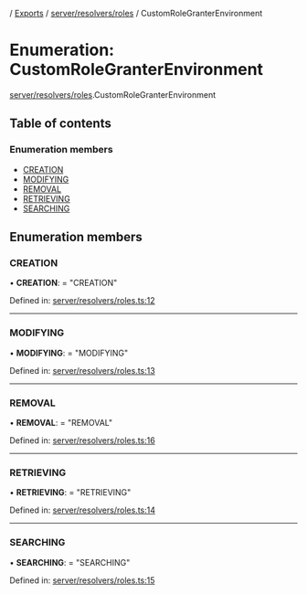 [](../README.md) / [Exports](../modules.md) / [server/resolvers/roles](../modules/server_resolvers_roles.md) / CustomRoleGranterEnvironment

# Enumeration: CustomRoleGranterEnvironment

[server/resolvers/roles](../modules/server_resolvers_roles.md).CustomRoleGranterEnvironment

## Table of contents

### Enumeration members

- [CREATION](server_resolvers_roles.customrolegranterenvironment.md#creation)
- [MODIFYING](server_resolvers_roles.customrolegranterenvironment.md#modifying)
- [REMOVAL](server_resolvers_roles.customrolegranterenvironment.md#removal)
- [RETRIEVING](server_resolvers_roles.customrolegranterenvironment.md#retrieving)
- [SEARCHING](server_resolvers_roles.customrolegranterenvironment.md#searching)

## Enumeration members

### CREATION

• **CREATION**: = "CREATION"

Defined in: [server/resolvers/roles.ts:12](https://github.com/onzag/itemize/blob/3efa2a4a/server/resolvers/roles.ts#L12)

___

### MODIFYING

• **MODIFYING**: = "MODIFYING"

Defined in: [server/resolvers/roles.ts:13](https://github.com/onzag/itemize/blob/3efa2a4a/server/resolvers/roles.ts#L13)

___

### REMOVAL

• **REMOVAL**: = "REMOVAL"

Defined in: [server/resolvers/roles.ts:16](https://github.com/onzag/itemize/blob/3efa2a4a/server/resolvers/roles.ts#L16)

___

### RETRIEVING

• **RETRIEVING**: = "RETRIEVING"

Defined in: [server/resolvers/roles.ts:14](https://github.com/onzag/itemize/blob/3efa2a4a/server/resolvers/roles.ts#L14)

___

### SEARCHING

• **SEARCHING**: = "SEARCHING"

Defined in: [server/resolvers/roles.ts:15](https://github.com/onzag/itemize/blob/3efa2a4a/server/resolvers/roles.ts#L15)
